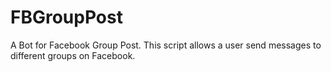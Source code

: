 # FBGroupPost
A Bot for Facebook Group Post. This script allows a user send messages to different groups on Facebook.
